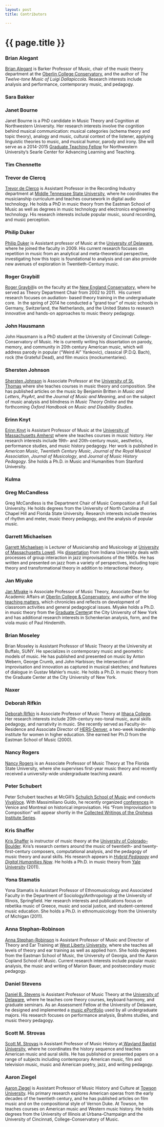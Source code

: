 ```yaml
---
layout: post
title: Contributors

---
```


{{ page.title }}
================

### Brian Alegant

[Brian Alegant](http://www.google.com/url?q=http%3A%2F%2Fnew.oberlin.edu%2Fconservatory%2Fdepartments%2Fmusic-theory%2Ffaculty_detail.dot%3Fid%3D20541&sa=D&sntz=1&usg=AFQjCNGWfTqkEStEiZzQdCaCJzDxthSu0Q) is Barker Professor of Music, chair of the music theory department at the [Oberlin College Conservatory](http://www.google.com/url?q=http%3A%2F%2Fnew.oberlin.edu%2Fconservatory%2F&sa=D&sntz=1&usg=AFQjCNH8n6GSu6mrSgTS1ygOFsti2NPouw), and the author of *The Twelve-tone Music of Luigi Dallapiccola*. Research interests include analysis and performance, contemporary music, and pedagogy.

### Sara Bakker


### Janet Bourne

Janet Bourne is a PhD candidate in Music Theory and Cognition at Northwestern University. Her research interests involve the cognition behind musical communication: musical categories (schema theory and topic theory), analogy and music, cultural context of the listener, applying linguistic theories to music, and musical humor, parody and irony. She will serve as a 2014-2015 [Graduate Teaching Fellow](http://www.google.com/url?q=http%3A%2F%2Fwww.northwestern.edu%2Fsearle%2Fprograms-events%2Fgrad%2Fgraduate-teaching-fellows%2Findex.html&sa=D&sntz=1&usg=AFQjCNFCljUR1Scc1IRvbSsKCot5yxRe5w) for Northwestern University’s Searle Center for Advancing Learning and Teaching.

### Tim Chennette



### Trevor de Clercq

[Trevor de Clercq](http://www.google.com/url?q=http%3A%2F%2Fwww.mtsu.edu%2Fmass-communication%2Frecording-industry%2Ffaculty.php&sa=D&sntz=1&usg=AFQjCNG5oSNUjQw-qUAkpvmOxzJg7xoeZQ) is Assistant Professor in the Recording Industry department at [Middle Tennessee State University](http://www.google.com/url?q=http%3A%2F%2Fwww.mtsu.edu%2Fprograms%2Faudio-production%2F&sa=D&sntz=1&usg=AFQjCNHvIrmWjaZrFZ2LyDfSDHYu4F-VVA), where he coordinates the musicianship curriculum and teaches coursework in digital audio technology. He holds a PhD in music theory from the Eastman School of Music as well as degrees in music technology and electronics engineering technology. His research interests include popular music, sound recording, and music perception.

### Philip Duker

[Philip Duker](http://www.google.com/url?q=http%3A%2F%2Fwww.music.udel.edu%2Fabout-us%2Ffaculty-staff%2FPages%2Fphilip-duker.aspx&sa=D&sntz=1&usg=AFQjCNG2HGKPf3psziC3cG_XOSsghHtkIw) is Assistant professor of Music at the [University of Delaware](http://www.google.com/url?q=http%3A%2F%2Fwww.music.udel.edu%2FPages%2Fhome.aspx&sa=D&sntz=1&usg=AFQjCNFQ6Dv2rtgdrmkm4fOupVFc2BlQmQ), where he joined the faculty in 2009. His current research focuses on repetition in music from an analytical and meta-theoretical perspective, investigating how this topic is foundational to analysis and can also provide new avenues of exploration in Twentieth-Century music.

### Roger Graybill

[Roger Graybill](http://www.google.com/url?q=http%3A%2F%2Fnecmusic.edu%2Ffaculty%2Froger-graybill%3Flid%3D2%26sid%3D3&sa=D&sntz=1&usg=AFQjCNFRe0Be1cOxgbvcv58n29lSV31Aqw)is on the faculty at the [New England Conservatory](http://www.google.com/url?q=http%3A%2F%2Fnecmusic.edu%2F&sa=D&sntz=1&usg=AFQjCNGmYS1q7nQPT3VKHvXlwIIhSezyKA), where he served as Theory Department Chair from 2002 to 2011.  His current research focuses on audiation- based theory training in the undergraduate core.  In the spring of 2014 he conducted a “grand tour” of music schools in Germany, Switzerland, the Netherlands, and the United States to research innovative and hands-on approaches to music theory pedagogy.

### John Hausmann

John Hausmann is a PhD student at the University of Cincinnati College-Conservatory of Music. He is currently writing his dissertation on parody, memory, and community in 20th century American music, which will address parody in popular (“Weird Al” Yankovic), classical (P.D.Q. Bach), rock (the Grateful Dead), and film musics (mockumentaries).

### Shersten Johnson

[Shersten Johnson](http://www.google.com/url?q=http%3A%2F%2Fwww.stthomas.edu%2Fmusic%2Ffaculty%2Fjohnson-shersten.html&sa=D&sntz=1&usg=AFQjCNH8-_n1kZbLlrpyQvJiTMi50BKuZw) is Associate Professor at the [University of St. Thomas](http://www.google.com/url?q=http%3A%2F%2Fwww.stthomas.edu&sa=D&sntz=1&usg=AFQjCNFC0WmkC4zix0AasIwp33f-3zrWtw) where she teaches courses in music theory and composition. She has published articles on the music by Benjamin Britten in *Music and Letters*, *PsyArt*, and the *Journal of Music and Meaning*, and on the subject of music analysis and blindness in *Music Theory Online* and the forthcoming *Oxford Handbook on Music and Disability Studies*.

### Erinn Knyt

[Erinn Knyt](http://www.google.com/url?q=http%3A%2F%2Fwww.umass.edu%2Fmusic%2Ffaculty_knyt.php&sa=D&sntz=1&usg=AFQjCNFGLckSDkVwXoMCSu-JYCSvkr1VEw) is Assistant Professor of Music at the [University of Massachusetts Amherst](http://www.google.com/url?q=http%3A%2F%2Fwww.umass.edu%2Fmusic%2F&sa=D&sntz=1&usg=AFQjCNH7aD5c_gHxKjJgh08XukA38vhCpg) where she teaches courses in music history. Her research interests include 19th- and 20th-century music, aesthetics, performance studies, and music history pedagogy. Her work is published in *American Music*, *Twentieth Century Music*, *Journal of the Royal Musical Association*, *Journal of Musicology*, and *Journal of Music History Pedagogy*. She holds a Ph.D. in Music and Humanities from Stanford University.

### Kulma



### Greg McCandless

Greg McCandless is the Department Chair of Music Composition at Full Sail University. He holds degrees from the University of North Carolina at Chapel Hill and Florida State University. Research interests include theories of rhythm and meter, music theory pedagogy, and the analysis of popular music.

### Garrett Michaelsen

[Garrett Michaelsen](http://www.google.com/url?q=http%3A%2F%2Fwww.uml.edu%2FFAHSS%2Fmusic%2Ffaculty%2FMichaelsen-Garrett.aspx&sa=D&sntz=1&usg=AFQjCNE3MRzqly1q1LzrynE-FdsByg2vmw) is Lecturer of Musicianship and Musicology at [University of Massachusetts Lowell](http://www.google.com/url?q=http%3A%2F%2Fwww.uml.edu%2FFAHSS%2Fmusic%2Fdefault.aspx&sa=D&sntz=1&usg=AFQjCNH5_xOwC_lrNk9iU7BEFCvrCkfHlw). His [dissertation](http://www.google.com/url?q=http%3A%2F%2Fgradworks.umi.com%2F3599217.pdf&sa=D&sntz=1&usg=AFQjCNGBBxKEI77EqeGhq80XnG-hFqXSbg) from Indiana University deals with processes of group interaction in jazz improvisations of the 1960s. He has written and presented on jazz from a variety of perspectives, including topic theory and transformational theory in addition to interactional theory.

### Jan Miyake

[Jan MIyake](http://www.google.com/url?q=http%3A%2F%2Fnew.oberlin.edu%2Fconservatory%2Fdepartments%2Fmusic-theory%2Ffaculty_detail.dot%3Fid%3D47099&sa=D&sntz=1&usg=AFQjCNGt2C4U_v_1lMwn_P5IKJAnZVByaw) is Associate Professor of Music Theory, Associate Dean for Academic Affairs at [Oberlin College & Conservatory](https://www.google.com/url?q=https%3A%2F%2Fhome.oberlin.edu%2F&sa=D&sntz=1&usg=AFQjCNFnvcTVEhqZYADrKectZh7MShVHlA), and author of the blog [teaching matters](http://www.google.com/url?q=http%3A%2F%2Fteaching-matters.net%2F&sa=D&sntz=1&usg=AFQjCNFKHUyI_lwsvgxUVUlE1c3vULUAMA), which chronicles and reflects on development of classroom activities and general pedagogical issues. Miyake holds a Ph.D. in music theory from the [Graduate Center](http://www.google.com/url?q=http%3A%2F%2Fwww.gc.cuny.edu%2FPage-Elements%2FAcademics-Research-Centers-Initiatives%2FDoctoral-Programs%2FMusic-(Ph-D-D-M-A-)&sa=D&sntz=1&usg=AFQjCNGHvpY8NONMAXYIPeglkJD0Baoo_A)at the City University of New York and has additional research interests in Schenkerian analysis, form, and the viola music of Paul Hindemith.

### Brian Moseley

Brian Moseley is Assistant Professor of Music Theory at the University at Buffalo, SUNY. He specializes in contemporary music and geometric models of music. He has published and presented on music by Anton Webern, George Crumb, and John Harbison; the intersection of improvisation and innovation as captured in musical sketches; and features of dialogue in Gustav Mahler’s music. He holds a Ph.D. in music theory from the Graduate Center at the City University of New York.

### Naxer



### Deborah Rifkin

[Deborah Rifkin](http://www.google.com/url?q=http%3A%2F%2Ffaculty.ithaca.edu%2Fdrifkin%2F&sa=D&sntz=1&usg=AFQjCNEct_R7w3mkgeBUKCpldqaJwaziNQ) is Associate Professor of Music Theory at [Ithaca College](http://www.google.com/url?q=http%3A%2F%2Fwww.ithaca.edu%2F&sa=D&sntz=1&usg=AFQjCNEIfRzTUvlnpTGMm_lDBQ55r8G9kA). Her research interests include 20th-century neo-tonal music, aural skills pedagogy, and narrativity in music. She recently served as Faculty-in-Residence and Associate Director of [HERS-Denver](http://www.google.com/url?q=http%3A%2F%2Fhersnet.org%2F&sa=D&sntz=1&usg=AFQjCNEnthUPXQX0oat4A7L110dnAJa_zQ), a two-week leadership institute for women in higher education. She earned her Ph.D from the Eastman School of Music (2000).

### Nancy Rogers ###

[Nancy Rogers](http://www.music.fsu.edu/Faculty-and-Staff/Faculty/Nancy-Rogers) is an Associate Professor of Music Theory at The Florida State University, where she supervises first-year music theory and recently received a university-wide undergraduate teaching award.

### Peter Schubert

Peter Schubert teaches at McGill’s [Schulich School of Music](http://www.google.com/url?q=http%3A%2F%2Fwww.mcgill.ca%2Fmusic&sa=D&sntz=1&usg=AFQjCNFymTAp-BW3OzObP635pGD0Jw23jg) and conducts [VivaVoce](http://www.google.com/url?q=http%3A%2F%2Fwww.vivavoce-montreal.com&sa=D&sntz=1&usg=AFQjCNGON8MERHQzzzAoKD3lSnCVvJvxoQ). With Massimiliano Guido, he recently organized [conferences](http://www.google.com/url?q=http%3A%2F%2Fwww.mentemani.org%2FConnection%2FProject.html&sa=D&sntz=1&usg=AFQjCNF9EAcaj14N0qnBfOOIg3hWwvtKWw) in Venice and Montreal on historical improvisation. His “From Improvisation to Composition” will appear shortly in the [Collected Writings of the Orpheus Institute Series](http://www.google.com/url?q=http%3A%2F%2Fwww.orpheusinstituut.be%2Fen%2Fpublications%2Fabout-our-publications&sa=D&sntz=1&usg=AFQjCNGchCGEG16DbhDrscYYjWq1C1hD2g).

### Kris Shaffer 

[Kris Shaffer](http://kris.shaffermusic.com) is instructor of music theory at the [University of Colorado–Boulder](http://music.colorado.edu). Kris’s research centers around the music of twentieth- and twenty-first-century composers, computational analysis, and the pedagogy of music theory and aural skills. His research appears in [*Hybrid Pedagogy*](http://hybridpedagogy.com) and [*Digital Humanities Now*](http://digitalhumanitiesnow.org). He holds a Ph.D. in music theory from [Yale University](http://yalemusic.yale.edu) (2011).

### Yona Stamatis

Yona Stamatis is Assistant Professor of Ethnomusicology and Associated Faculty in the Department of Sociology/Anthropology at the University of Illinois, Springfield. Her research interests and publications focus on rebetika music of Greece, music and social justice, and student-centered music education. She holds a Ph.D. in ethnomusicology from the University of Michigan (2011).

### Anna Stephan-Robinson

[Anna Stephan-Robinson](http://www.google.com/url?q=http%3A%2F%2Fwestliberty.edu%2Fmusic%2Ffaculty%2Fanna-stephan-robinson%2F&sa=D&sntz=1&usg=AFQjCNFyeOK_9tbHhiClRkQV29CiMnNCqA) is Assistant Professor of Music and Director of Theory and Ear Training at [West Liberty University](http://www.google.com/url?q=http%3A%2F%2Fwestliberty.edu%2Fmusic%2F&sa=D&sntz=1&usg=AFQjCNGYqur9t3JTFx5C52ut3tfoEkaEtA), where she teaches all levels of theory and ear training as well as applied horn. She holds degrees from the Eastman School of Music, the University of Georgia, and the Aaron Copland School of Music. Current research interests include popular music analysis, the music and writing of Marion Bauer, and postsecondary music pedagogy.

### Daniel Stevens

[Daniel B. Stevens](http://www.music.udel.edu/about-us/faculty-staff/Pages/daniel-b-stevens.aspx?FacultyId=59) is Assistant Professor of Music Theory at the [University of Delaware](http://www.music.udel.edu/Pages/home.aspx), where he teaches core theory courses, keyboard harmony, and graduate seminars. As an Assessment Fellow at the University of Delaware, he designed and implemented a [music ePortfolio](http://cnu.edu/jpalhe/pdf/jpalhe_volume4.pdf) used by all undergraduate majors. His research focuses on performance analysis, Brahms studies, and music theory pedagogy.

### Scott M. Strovas

[Scott M. Strovas](http://www.google.com/url?q=http%3A%2F%2Fwww.wbu.edu%2Facademics%2Fschools%2Fmusic%2Fstrovas%2Fdefault.htm&sa=D&sntz=1&usg=AFQjCNFNrw2yGyW0yVwL9N27UMxMLLPyTA) is Assistant Professor of Music History at[ ](http://www.google.com/url?q=http%3A%2F%2Fwww.wbu.edu%2Fschool-of-music%2F&sa=D&sntz=1&usg=AFQjCNFK_hpsmTrgwcQRI6YVZFg27WlKJw)[Wayland Baptist University](http://www.google.com/url?q=http%3A%2F%2Fwww.wbu.edu%2Fschool-of-music%2F&sa=D&sntz=1&usg=AFQjCNFK_hpsmTrgwcQRI6YVZFg27WlKJw), where he coordinates the history sequence and teaches American music and aural skills. He has published or presented papers on a range of subjects including contemporary American music, film and television music, music and American poetry, jazz, and writing pedagogy.

### Aaron Ziegel

[Aaron Ziegel](http://www.google.com/url?q=http%3A%2F%2Fwww.towson.edu%2Fmusic%2Ffaculty%2Ffac-Ziegel.asp&sa=D&sntz=1&usg=AFQjCNHq7VFaJnXlnePLIeZaVjKR3j-Zvg) is Assistant Professor of Music History and Culture at [Towson University](http://www.google.com/url?q=http%3A%2F%2Fwww.towson.edu%2Fmusic%2F&sa=D&sntz=1&usg=AFQjCNF8C-MTaDuYFLEWSl7LqX3eLV5yKw). His primary research explores American operas from the early decades of the twentieth century, and he has published articles on film music and on the compositional style of Vernon Duke. At Towson, he teaches courses on American music and Western music history. He holds degrees from the University of Illinois at Urbana-Champaign and the University of Cincinnati, College-Conservatory of Music.


